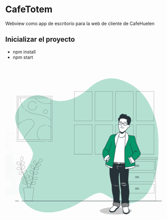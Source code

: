 # CafeTotem
Webview como app de escritorio para la web de cliente de CafeHuelen

## Inicializar el proyecto
- npm install
- npm start

<style>svg#freepik_stories-home-screen:not(.animated) .animable {opacity: 0;}svg#freepik_stories-home-screen.animated #freepik--Device--inject-2 {animation: 1s 1 forwards cubic-bezier(.36,-0.01,.5,1.38) lightSpeedLeft;animation-delay: 0s;}            @keyframes lightSpeedLeft {              from {                transform: translate3d(-50%, 0, 0) skewX(20deg);                opacity: 0;              }              60% {                transform: skewX(-10deg);                opacity: 1;              }              80% {                transform: skewX(2deg);              }              to {                opacity: 1;                transform: translate3d(0, 0, 0);              }            }        </style>
<svg class="animated" id="freepik_stories-home-screen" xmlns="http://www.w3.org/2000/svg" viewBox="0 0 500 500" version="1.1" xmlns:xlink="http://www.w3.org/1999/xlink" xmlns:svgjs="http://svgjs.com/svgjs"><g id="freepik--background-simple--inject-2" style="transform-origin: 254.112px 252.608px 0px;" class="animable"><path d="M473.22,196.68s-11.87-89-75.16-129.55S292.3,46.13,259.61,76,176.54,128.45,134,105.7s-81.1,0-99.88,44.5S86.55,252.06,86.55,278.76,43,351.94,43,387.54s38.56,82.08,110.76,72.2,117.68-65.27,144.38-59.34,61.31,51.42,117.68,24.72S485.09,280.74,473.22,196.68Z" style="fill: rgb(5, 150, 105); transform-origin: 254.112px 252.608px 0px;" id="elrn1jvcjeew9" class="animable"></path><g id="elvia1siiflt"><path d="M473.22,196.68s-11.87-89-75.16-129.55S292.3,46.13,259.61,76,176.54,128.45,134,105.7s-81.1,0-99.88,44.5S86.55,252.06,86.55,278.76,43,351.94,43,387.54s38.56,82.08,110.76,72.2,117.68-65.27,144.38-59.34,61.31,51.42,117.68,24.72S485.09,280.74,473.22,196.68Z" style="fill: rgb(255, 255, 255); opacity: 0.7; transform-origin: 254.112px 252.608px 0px;" class="animable"></path></g></g><g id="freepik--Furniture--inject-2" style="transform-origin: 410.6px 358.365px 0px;" class="animable"><g id="el5two24yrl3u"><g style="opacity: 0.3; transform-origin: 410.6px 358.365px 0px;" class="animable"><g id="el9ys3f9axy6d"><rect x="346.85" y="290.98" width="127.5" height="4.81" style="fill: none; stroke: rgb(0, 0, 0); stroke-linecap: round; stroke-linejoin: round; transform-origin: 410.6px 293.385px 0px; transform: rotate(180deg);" class="animable"></rect></g><g id="eld7fp4pcbw9p"><rect x="352.77" y="295.93" width="115.67" height="129.82" style="fill: none; stroke: rgb(0, 0, 0); stroke-linecap: round; stroke-linejoin: round; transform-origin: 410.605px 360.84px 0px; transform: rotate(180deg);" class="animable"></rect></g><g id="el5usvm5qgvo"><rect x="356.93" y="301.97" width="107.48" height="28.17" style="fill: none; stroke: rgb(0, 0, 0); stroke-linecap: round; stroke-linejoin: round; transform-origin: 410.67px 316.055px 0px; transform: rotate(180deg);" class="animable"></rect></g><g id="elq1i0svwvmx"><rect x="405.48" y="313.45" width="10.75" height="5.19" style="fill: rgb(38, 50, 56); stroke: rgb(0, 0, 0); stroke-linecap: round; stroke-linejoin: round; transform-origin: 410.855px 316.045px 0px; transform: rotate(180deg);" class="animable"></rect></g><g id="elyfwpco9r8wd"><rect x="356.93" y="337.55" width="107.48" height="28.17" style="fill: none; stroke: rgb(0, 0, 0); stroke-linecap: round; stroke-linejoin: round; transform-origin: 410.67px 351.635px 0px; transform: rotate(180deg);" class="animable"></rect></g><g id="elyahglye6ra"><rect x="405.48" y="349.03" width="10.75" height="5.19" style="fill: rgb(38, 50, 56); stroke: rgb(0, 0, 0); stroke-linecap: round; stroke-linejoin: round; transform-origin: 410.855px 351.625px 0px; transform: rotate(180deg);" class="animable"></rect></g><g id="ela4ywdpocim9"><rect x="356.93" y="373.29" width="107.48" height="28.17" style="fill: none; stroke: rgb(0, 0, 0); stroke-linecap: round; stroke-linejoin: round; transform-origin: 410.67px 387.375px 0px; transform: rotate(180deg);" class="animable"></rect></g><g id="el4cjmpuwirlc"><rect x="405.48" y="384.78" width="10.75" height="5.19" style="fill: rgb(38, 50, 56); stroke: rgb(0, 0, 0); stroke-linecap: round; stroke-linejoin: round; transform-origin: 410.855px 387.375px 0px; transform: rotate(180deg);" class="animable"></rect></g></g></g></g><g id="freepik--Picture--inject-2" style="transform-origin: 91.135px 169.635px 0px;" class="animable"><g id="eldpu509ptksa"><path d="M124.82,240H36.39V99.27H145.88V240H130.57m11.34-135.67H40.36V234.94H141.91ZM141.52,175c-13.13-22.14-52.09-14.76-75.06-30.35a48.85,48.85,0,0,1-5.75-4.55M47.18,104.91a42.43,42.43,0,0,0,10.66,32.32m0,97.7c0-17.64,39.78-42.25,31.17-56.19-7.42-12-21.93-7.82-33.14-1.91m-3.09,1.73a97.66,97.66,0,0,0-12.17,8.38m52.91-82s14.77,23,48.4,16.81m-45.45,1.06A13.55,13.55,0,1,0,98,129.11a12.56,12.56,0,0,0-.1-1.64M125.32,141a6.36,6.36,0,1,0,6.35,6.36A6.36,6.36,0,0,0,125.32,141Zm16.24,54.19a26.16,26.16,0,0,0-9.8-4.94m-5.13-.81c-.5,0-1,0-1.52,0A26.25,26.25,0,0,0,107.39,235" style="fill: none; stroke: rgb(0, 0, 0); stroke-miterlimit: 10; opacity: 0.3; transform-origin: 91.135px 169.635px 0px;" class="animable"></path></g></g><g id="freepik--Window--inject-2" style="transform-origin: 339.215px 182.2px 0px;" class="animable"><g id="eljsc699ciezc"><path d="M270.61,176.27H215.23v-92h55.38Zm64.28-92H279.51v92h55.38ZM270.61,188.13H215.23v92h55.38Zm64.28,0H279.51v92h55.38Zm64-103.83H343.54v92h55.38Zm64.28,0H407.82v92H463.2ZM398.92,188.13H343.54v92h55.38Zm64.28,0H407.82v92H463.2Z" style="fill: none; stroke: rgb(0, 0, 0); stroke-miterlimit: 10; opacity: 0.3; transform-origin: 339.215px 182.2px 0px;" class="animable"></path></g></g><g id="freepik--Plants--inject-2" style="transform-origin: 75.1805px 356.77px 0px;" class="animable"><g id="eletdkjbuvsfa"><g style="opacity: 0.3; transform-origin: 75.1805px 356.77px 0px;" class="animable"><path d="M39.87,313.08c2.25,1,7.75.86,7.76.86s-1.19-3.6-1.29-3.82c-1.21-2.53-5-6.7-8.14-6.28a3.71,3.71,0,0,0-3,4.65C35.74,310.65,38,312.25,39.87,313.08Z" style="fill: none; stroke: rgb(0, 0, 0); stroke-linecap: round; stroke-linejoin: round; transform-origin: 41.3484px 308.879px 0px;" id="elogduv7wvf2d" class="animable"></path><path d="M95.54,314.29s1-3.65,1-3.89c.38-2.78-.5-8.36-3.32-9.73a3.71,3.71,0,0,0-5.05,2.24c-.76,2.08.2,4.63,1.34,6.39C90.88,311.36,95.54,314.29,95.54,314.29Z" style="fill: none; stroke: rgb(0, 0, 0); stroke-linecap: round; stroke-linejoin: round; transform-origin: 92.2611px 307.317px 0px;" id="elu24ne19cp3f" class="animable"></path><path d="M112,294.35c-3.11-.34-6.82,3.93-8,6.49-.1.22-1.24,3.86-1.18,3.86h.06c-.59.67-1.21,1.39-1.88,2.2-1.22,1.5-2.58,3.2-3.94,5.16A64.8,64.8,0,0,0,93,318.57a48.16,48.16,0,0,0-3.49,7.86l0,.1c0-.92,0-3.49,0-3.68-.36-2.78-2.69-7.93-5.77-8.5a3.7,3.7,0,0,0-4.28,3.49c-.18,2.2,1.41,4.41,3,5.8,1.76,1.58,6.65,3.1,7,3.22a65.43,65.43,0,0,0-2.07,8.52c-.3,1.67-.55,3.37-.77,5.08,0-.79,0-1.5,0-1.6-.36-2.78-2.68-7.94-5.77-8.51a3.71,3.71,0,0,0-4.28,3.49c-.18,2.21,1.42,4.42,3,5.81s5.72,2.8,6.82,3.15c-.08.65-.17,1.31-.25,2-.37,3.15-.73,6.29-1.18,9.36-.16,1.09-.36,2.15-.55,3.21,0-.71,0-1.3,0-1.39-.36-2.78-2.69-7.93-5.78-8.5a3.71,3.71,0,0,0-4.28,3.49c-.18,2.2,1.42,4.41,3,5.81s5.32,2.65,6.63,3.08c-.23,1.08-.46,2.16-.73,3.2-.2.7-.35,1.39-.59,2.09l-.66,2.06c-.47,1.3-1,2.64-1.44,3.89-.34.87-.67,1.7-1,2.53.17-1.08.46-3.19.46-3.37a14.39,14.39,0,0,0-1.93-7,4.52,4.52,0,0,0-.05-.82,3.72,3.72,0,0,0-4.54-3.15c-3,.81-5,6.13-5.1,8.93,0,.16.1,2,.19,3.09-.15-.65-.29-1.3-.46-2-.32-1.34-.67-2.67-1-4.1l-.63-2.08c-.19-.69-.49-1.4-.73-2.12-.6-1.63-1.29-3.27-2-4.89,1.17-.28,5.32-1.34,7-2.62s3.42-3.36,3.4-5.57a3.71,3.71,0,0,0-4-3.8c-3.12.34-5.82,5.3-6.39,8.05,0,.17-.22,2.18-.3,3.29-.44-1-.88-1.95-1.37-2.92-1.39-2.81-2.89-5.61-4.37-8.41-.45-.85-.9-1.71-1.34-2.57.42-.09,5.38-1.25,7.24-2.68,1.66-1.27,3.42-3.35,3.41-5.57a3.71,3.71,0,0,0-4-3.8c-3.12.34-5.82,5.31-6.39,8.05,0,.21-.3,3.1-.33,3.84-1-1.89-2-3.78-2.82-5.68a67,67,0,0,1-3.06-7.91c.2,0,5.38-1.22,7.29-2.69,1.66-1.27,3.42-3.35,3.41-5.57a3.72,3.72,0,0,0-4-3.8c-3.12.34-5.83,5.31-6.39,8.05,0,.18-.24,2.39-.31,3.44l-.18,0a48.09,48.09,0,0,1-1.6-8.37c-.17-1.56-.25-3.06-.3-4.52,1-.12,5.5-.72,7.37-1.85s3.77-3,4-5.16a3.7,3.7,0,0,0-3.56-4.22c-3.14,0-6.37,4.63-7.24,7.3,0,.14-.36,1.67-.57,2.78,0-.66,0-1.34,0-2,0-2.37.15-4.54.3-6.46.09-1.1.2-2.08.31-3,.91-.63,4.53-3.19,5.65-5s2-4.36,1.16-6.42a3.7,3.7,0,0,0-5.1-2.1c-2.79,1.44-3.52,7.05-3.06,9.81,0,.24,1.09,3.9,1.14,3.87l.05,0c-.12.89-.24,1.84-.35,2.88-.19,1.92-.39,4.09-.45,6.47a65.4,65.4,0,0,0,.19,7.69,48.09,48.09,0,0,0,1.42,8.49l0,.1c-.49-.78-1.94-2.9-2.07-3.05-1.84-2.12-6.62-5.13-9.51-3.91a3.71,3.71,0,0,0-1.64,5.28c1.06,1.94,3.62,2.9,5.69,3.2,2.33.34,7.24-1.09,7.63-1.2a66.89,66.89,0,0,0,3,8.24c.68,1.57,1.41,3.12,2.16,4.67-.45-.65-.85-1.24-.92-1.31-1.83-2.12-6.62-5.14-9.5-3.91a3.71,3.71,0,0,0-1.65,5.27c1.07,1.94,3.62,2.9,5.69,3.2s6.31-.82,7.42-1.14l.88,1.78c1.43,2.83,2.86,5.65,4.18,8.46.46,1,.88,2,1.31,3-.4-.58-.74-1.07-.8-1.13-1.83-2.12-6.62-5.14-9.5-3.91A3.71,3.71,0,0,0,50,356.29c1.07,1.94,3.62,2.9,5.69,3.2s5.9-.71,7.23-1.08c.4,1,.81,2.06,1.16,3.07.22.7.48,1.35.66,2.07s.39,1.4.58,2.08c.32,1.34.66,2.72,1,4,.2.91.37,1.79.55,2.67-.45-1-1.37-2.91-1.47-3.07-1.49-2.37-5.76-6.07-8.8-5.3a3.72,3.72,0,0,0-2.43,5c.76,2.08,3.14,3.42,5.14,4,2.2.67,7.08.06,7.69,0,.29,1.45.56,2.87.79,4.22.52,2.94.92,5.59,1.22,7.82H56.6l4.87,40.71H84.21L89.08,385H76.52c.82-1.8,1.71-3.86,2.64-6.14.58-1.39,1.16-2.9,1.75-4.44.59.12,5.42,1.1,7.66.59,2.05-.46,4.52-1.61,5.43-3.63a3.72,3.72,0,0,0-2-5.13c-3-1-7.51,2.38-9.17,4.63-.1.13-1,1.69-1.56,2.69.24-.63.48-1.25.71-1.9.48-1.3.91-2.6,1.39-4,.2-.69.41-1.38.62-2.08s.37-1.44.56-2.17c.4-1.7.73-3.44,1-5.2,1.13.42,5.18,1.82,7.27,1.68s4.71-.92,5.91-2.77a3.71,3.71,0,0,0-1.24-5.38c-2.79-1.44-7.79,1.21-9.77,3.18-.13.13-1.39,1.71-2.07,2.59.17-1.06.34-2.12.47-3.2.39-3.11.68-6.27,1-9.42.09-1,.2-1.92.3-2.88.4.15,5.17,1.92,7.52,1.76,2.09-.15,4.7-.91,5.91-2.77a3.71,3.71,0,0,0-1.24-5.38c-2.79-1.44-7.79,1.21-9.77,3.19-.15.15-2,2.42-2.4,3,.22-2.12.46-4.23.79-6.3a65.64,65.64,0,0,1,1.8-8.28c.19.07,5.17,1.95,7.57,1.78,2.09-.15,4.7-.91,5.91-2.77a3.71,3.71,0,0,0-1.25-5.38c-2.78-1.44-7.78,1.21-9.76,3.19-.13.13-1.52,1.86-2.16,2.7l-.16-.09a47.64,47.64,0,0,1,3.29-7.86c.71-1.39,1.47-2.69,2.24-3.93.89.44,5,2.43,7.16,2.52s4.78-.39,6.18-2.1a3.71,3.71,0,0,0-.65-5.49c-2.61-1.73-7.87.35-10,2.1-.12.09-1.23,1.19-2,2,.35-.55.71-1.13,1.06-1.66,1.31-2,2.64-3.7,3.82-5.22.68-.86,1.31-1.63,1.91-2.34,1.1,0,5.54-.15,7.48-1.06s4.06-2.55,4.52-4.71A3.72,3.72,0,0,0,112,294.35ZM77.45,378.12c-1.13,2.6-2.2,4.9-3.15,6.86H71c-.36-2.31-.82-5.07-1.44-8.16-.29-1.48-.63-3.06-1-4.68a39.14,39.14,0,0,0,4.28-2c1.61,1.74,5.72,3.77,6.25,4C78.55,375.54,78,376.87,77.45,378.12Z" style="fill: none; stroke: rgb(0, 0, 0); stroke-linecap: round; stroke-linejoin: round; transform-origin: 75.5886px 356.77px 0px;" id="el1sr7px8lff7" class="animable"></path></g></g></g><g id="freepik--Floor--inject-2" style="transform-origin: 259.055px 425.74px 0px;" class="animable"><line x1="41.79" y1="425.74" x2="31.11" y2="425.74" style="fill: none; stroke: rgb(38, 50, 56); stroke-linecap: round; stroke-linejoin: round; transform-origin: 36.45px 425.74px 0px;" id="el186nusmtxag" class="animable"></line><line x1="487" y1="425.74" x2="51.1" y2="425.74" style="fill: none; stroke: rgb(38, 50, 56); stroke-linecap: round; stroke-linejoin: round; transform-origin: 269.05px 425.74px 0px;" id="elk4tdyol5cuo" class="animable"></line></g><g id="freepik--Device--inject-2" style="transform-origin: 146.503px 257.565px 0px;" class="animable animator-active"><g id="elxiimwfd7w38"><polygon points="82.11 465.53 8 460.35 152.44 433.99 254.41 433.99 82.11 465.53" style="opacity: 0.2; transform-origin: 131.205px 449.76px 0px;" class="animable"></polygon></g><path d="M248.91,79.6l-148.26-29V49.41H92.81a8.2,8.2,0,0,0-9.41,8.11V455.64c0,5,4.61,9.37,9.69,9.63l4.92.54,2.64-.15,148.26-30.19a8.2,8.2,0,0,0,7-8.11V87.71A8.2,8.2,0,0,0,248.91,79.6Z" style="fill: rgb(38, 50, 56); stroke: rgb(38, 50, 56); stroke-miterlimit: 10; transform-origin: 169.655px 257.565px 0px;" id="el0bah73jzjnwa" class="animable"></path><path d="M256.75,435.47l-156.1,30.19a8.21,8.21,0,0,1-9.42-8.11v-400a8.21,8.21,0,0,1,9.42-8.11L256.75,79.6a8.2,8.2,0,0,1,7,8.11V427.36A8.2,8.2,0,0,1,256.75,435.47Z" style="fill: rgb(255, 255, 255); stroke: rgb(38, 50, 56); stroke-miterlimit: 10; transform-origin: 177.49px 257.55px 0px;" id="ell4k2l4aahps" class="animable"></path><polygon points="255.99 400.13 102.49 423.51 102.49 74.56 255.99 97.93 255.99 400.13" style="fill: rgb(38, 50, 56); transform-origin: 179.24px 249.035px 0px;" id="el44yb9lz448c" class="animable"></polygon><path d="M256,400.14,102.49,423.51v-86c21.55-2.06,52.61-12.59,82.43-50.18C229.28,231.41,206.81,143.12,256,135ZM131.77,134.76c-11.5-1.17-21,8.17-21,20.89s9.5,23.62,21,24.33C143,180.67,152,171.29,152,159S143,135.92,131.77,134.76ZM104.66,74.89c4.45,13.93,15.43,35.31,41.52,44.61C180.13,131.61,196,103,219.69,92.41Z" style="fill: rgb(5, 150, 105); stroke: rgb(38, 50, 56); stroke-miterlimit: 10; transform-origin: 179.245px 249.2px 0px;" id="elbop5rg5jmr7" class="animable"></path><g id="elnmkhmgjm1zo"><path d="M256,400.14,102.49,423.51v-86c21.55-2.06,52.61-12.59,82.43-50.18C229.28,231.41,206.81,143.12,256,135ZM131.77,134.76c-11.5-1.17-21,8.17-21,20.89s9.5,23.62,21,24.33C143,180.67,152,171.29,152,159S143,135.92,131.77,134.76ZM104.66,74.89c4.45,13.93,15.43,35.31,41.52,44.61C180.13,131.61,196,103,219.69,92.41Z" style="opacity: 0.3; transform-origin: 179.245px 249.2px 0px;" class="animable"></path></g><path d="M247.93,318c0,11.19-7.46,20.92-16.82,21.75-9.53.85-17.39-7.82-17.39-19.39s7.86-21.33,17.39-21.8C240.47,298.08,247.93,306.78,247.93,318Z" style="fill: rgb(38, 50, 56); stroke: rgb(38, 50, 56); stroke-miterlimit: 10; transform-origin: 230.825px 319.174px 0px;" id="elfpdylnf8dpc" class="animable"></path><polygon points="255.99 400.13 102.49 423.51 102.49 74.56 255.99 97.93 255.99 400.13" style="fill: none; stroke: rgb(38, 50, 56); stroke-miterlimit: 10; transform-origin: 179.24px 249.035px 0px;" id="elwqjs10fpwne" class="animable"></polygon><path d="M182.25,240.79l-19.92-.15a4.62,4.62,0,0,1-4.63-4.55V212.92a4.39,4.39,0,0,1,4.63-4.35l19.92.71a4.61,4.61,0,0,1,4.43,4.57v22.57A4.37,4.37,0,0,1,182.25,240.79Z" style="fill: rgb(153, 153, 153); stroke: rgb(38, 50, 56); stroke-miterlimit: 10; fill-rule: evenodd; transform-origin: 172.19px 224.677px 0px;" id="eldgefhh0ru89" class="animable"></path><polygon points="181.52 224.56 165.33 213.86 165.33 234.54 181.52 224.56" style="fill: rgb(255, 255, 255); fill-rule: evenodd; transform-origin: 173.425px 224.2px 0px;" id="elp5xqjd25k4" class="animable"></polygon><line x1="161.25" y1="251.27" x2="181.88" y2="251.23" style="fill: none; stroke: rgb(212, 212, 212); stroke-miterlimit: 10; transform-origin: 171.565px 251.25px 0px;" id="elha379pu7wrq" class="animable"></line><path d="M217.39,241.05l-18.67-.14a4.39,4.39,0,0,1-4.33-4.4V214.09a4.18,4.18,0,0,1,4.33-4.22l18.67.68a4.39,4.39,0,0,1,4.15,4.41v21.86A4.16,4.16,0,0,1,217.39,241.05Z" style="fill: rgb(153, 153, 153); stroke: rgb(38, 50, 56); stroke-miterlimit: 10; fill-rule: evenodd; transform-origin: 207.965px 225.459px 0px;" id="el9ou8c9te0w" class="animable"></path><path d="M219.78,217.56a4.32,4.32,0,0,0-3.85-4.52,3.67,3.67,0,0,0-3.34,2.07,4,4,0,0,0-3.36-2.3,4.06,4.06,0,0,0-3.92,4.33,5,5,0,0,0,.51,2.2c.19.53,1.21,2.54,6.61,7,0,0,.06.11.09.08s.1-.07.1-.07a45,45,0,0,0,4.38-3.8C218.28,221.27,219.78,219.69,219.78,217.56Z" style="fill: rgb(255, 255, 255); fill-rule: evenodd; transform-origin: 212.543px 219.618px 0px;" id="elmyt27envoh" class="animable"></path><path d="M196.25,232a6,6,0,0,0,4.3-.85c1.83-1.34.81-4.8,3.25-4.52,3,.34,1.51,6.89,2.95,9a1.61,1.61,0,0,0,1.93.75c.77-.39,1-1.63,1.08-2.47a23.22,23.22,0,0,1,.37-2.78c.5-2,2-.8,2.91.24a2.93,2.93,0,0,0,2.17,1l5.16.08" style="fill: none; stroke: rgb(255, 255, 255); stroke-miterlimit: 10; fill-rule: evenodd; transform-origin: 208.31px 231.54px 0px;" id="el11tpbq7bo3qr" class="animable"></path><line x1="197.65" y1="251.2" x2="216.98" y2="251.16" style="fill: none; stroke: rgb(212, 212, 212); stroke-miterlimit: 10; transform-origin: 207.315px 251.18px 0px;" id="el7dqlgfkdol6" class="animable"></line><path d="M250.74,241.3l-17.51-.13a4.18,4.18,0,0,1-4.06-4.26v-21.7a4,4,0,0,1,4.06-4.1l17.51.63a4.21,4.21,0,0,1,3.9,4.28V237.2A4,4,0,0,1,250.74,241.3Z" style="fill: rgb(153, 153, 153); stroke: rgb(38, 50, 56); stroke-miterlimit: 10; fill-rule: evenodd; transform-origin: 241.905px 226.205px 0px;" id="ellmv5wrnuoua" class="animable"></path><path d="M242.44,220.63v-2.11a1.59,1.59,0,0,0-1.39-1.68l-8.41-.26v18.66l19.18.25V220.88Z" style="fill: none; stroke: rgb(255, 255, 255); stroke-miterlimit: 10; fill-rule: evenodd; transform-origin: 242.23px 226.035px 0px;" id="elczqmpvfcg4" class="animable"></path><line x1="234.16" y1="222.35" x2="251.25" y2="222.78" style="fill: none; stroke: rgb(255, 255, 255); stroke-miterlimit: 10; transform-origin: 242.705px 222.565px 0px;" id="elonkb7x9pdec" class="animable"></line><line x1="232.92" y1="251.13" x2="251.04" y2="251.09" style="fill: none; stroke: rgb(212, 212, 212); stroke-miterlimit: 10; transform-origin: 241.98px 251.11px 0px;" id="ele7tf1m9yjvt" class="animable"></line><path d="M281.37,241.53l-16.49-.12a4,4,0,0,1-3.82-4.14V216.22a3.81,3.81,0,0,1,3.82-4l16.49.59A4,4,0,0,1,285,217v20.56A3.81,3.81,0,0,1,281.37,241.53Z" style="fill: rgb(153, 153, 153); stroke: rgb(38, 50, 56); stroke-miterlimit: 10; fill-rule: evenodd; transform-origin: 273.03px 226.875px 0px;" id="elhk4lcgbt7ba" class="animable"></path><path d="M281.39,220.83l-16.29-.46a.73.73,0,0,0-.68.8v11.41a.76.76,0,0,0,.68.82l16.29.25a.72.72,0,0,0,.66-.79V221.65A.76.76,0,0,0,281.39,220.83Zm.22,2.43L276.47,227l4.58,4.2a.84.84,0,0,1,.13,1,.56.56,0,0,1-.48.28.53.53,0,0,1-.36-.15l-5-4.55-1.86,1.35-2.19-1.51-5.15,4.48a.59.59,0,0,1-.37.14.62.62,0,0,1-.49-.31.83.83,0,0,1,.13-1l4.72-4.09-5.36-3.7a.82.82,0,0,1-.24-1,.57.57,0,0,1,.84-.27l8.08,5.59L281,222a.55.55,0,0,1,.82.26A.8.8,0,0,1,281.61,223.26Z" style="fill: rgb(255, 255, 255); fill-rule: evenodd; transform-origin: 273.235px 227.01px 0px;" id="el56a5tk1oavo" class="animable"></path><line x1="264.6" y1="251.07" x2="281.65" y2="251.03" style="fill: none; stroke: rgb(212, 212, 212); stroke-miterlimit: 10; transform-origin: 273.125px 251.05px 0px;" id="elf09jm8v1a65" class="animable"></line><path d="M180.38,335.73a1.44,1.44,0,0,0-1.47-1.55,1.74,1.74,0,0,0-1.46,1.79,1.43,1.43,0,0,0,1.46,1.55A1.75,1.75,0,0,0,180.38,335.73Z" style="fill: rgb(212, 212, 212); fill-rule: evenodd; transform-origin: 178.915px 335.85px 0px;" id="elor6lkcbq4qq" class="animable"></path><path d="M189.27,335a2.33,2.33,0,0,0-2.37-2.53,2.83,2.83,0,0,0-2.38,2.92,2.33,2.33,0,0,0,2.38,2.53A2.83,2.83,0,0,0,189.27,335Z" style="fill: rgb(255, 255, 255); fill-rule: evenodd; transform-origin: 186.895px 335.195px 0px;" id="elsa4io39twd" class="animable"></path><path d="M196.19,334.46a1.4,1.4,0,0,0-1.42-1.53,1.7,1.7,0,0,0-1.42,1.76,1.41,1.41,0,0,0,1.42,1.53A1.71,1.71,0,0,0,196.19,334.46Z" style="fill: rgb(212, 212, 212); fill-rule: evenodd; transform-origin: 194.77px 334.575px 0px;" id="ellc4pwi7b5r8" class="animable"></path><path d="M203.93,333.83a1.39,1.39,0,0,0-1.4-1.52,1.69,1.69,0,0,0-1.41,1.75,1.4,1.4,0,0,0,1.41,1.52A1.7,1.7,0,0,0,203.93,333.83Z" style="fill: rgb(212, 212, 212); fill-rule: evenodd; transform-origin: 202.525px 333.945px 0px;" id="elkglgmocsmy" class="animable"></path><g id="elkiz6x5b380l"><path d="M182.61,356.26a4.26,4.26,0,0,1,1.38,3.22V381a5.27,5.27,0,0,1-4.41,5.15L161.5,388.5c-.2,0-.4,0-.59,0a4.08,4.08,0,0,1-2.7-1,4.26,4.26,0,0,1-1.4-3.24V362.25a5.26,5.26,0,0,1,4.59-5.16l18.08-1.83A4,4,0,0,1,182.61,356.26Zm-41.39,2.87-19.43,2a5.54,5.54,0,0,0-4.9,5.36v22.87a4.27,4.27,0,0,0,4.34,4.36,4.89,4.89,0,0,0,.66-.05l19.43-2.52a5.54,5.54,0,0,0,4.7-5.34V363.48a4.35,4.35,0,0,0-1.41-3.28A4.29,4.29,0,0,0,141.22,359.13Zm73.71-3.95a10.47,10.47,0,0,0-8.17-2.71c-7.07.71-12.83,8.13-12.83,16.52a14.58,14.58,0,0,0,4.57,11.08,10.5,10.5,0,0,0,7,2.67,10.81,10.81,0,0,0,1.39-.09c6.91-.9,12.53-8.3,12.53-16.49A14.67,14.67,0,0,0,214.93,355.18Z" style="fill: rgb(255, 255, 255); fill-rule: evenodd; opacity: 0.1; transform-origin: 168.157px 373.067px 0px;" class="animable"></path></g><g id="elcxtt99uxrxh"><path d="M240.41,263.68a7.7,7.7,0,0,0-5.45-2.23l-109.64,1.39a10,10,0,0,0-9.92,9.88,9.35,9.35,0,0,0,2.85,6.76A9.64,9.64,0,0,0,125,282.2h.31L235,279c4.43-.13,8-4.14,8-8.94A9,9,0,0,0,240.41,263.68Z" style="fill: rgb(255, 255, 255); opacity: 0.1; transform-origin: 179.2px 271.825px 0px;" class="animable"></path></g><g id="el3mt6pf085vm"><path d="M147.17,213.85v22.57a4.8,4.8,0,0,1-4.83,4.81h0l-19.93-.15a5.06,5.06,0,0,1-5.06-5V212.92a4.73,4.73,0,0,1,1.45-3.42,4.89,4.89,0,0,1,3.63-1.37l19.93.72A5.05,5.05,0,0,1,147.17,213.85Zm-25.86,37v.87l20.63,0v-.87Zm56.15-40.73-18.67-.67a4.55,4.55,0,0,0-3.36,1.28,4.62,4.62,0,0,0-1.42,3.37v22.42a4.83,4.83,0,0,0,4.76,4.84l18.68.14h0a4.5,4.5,0,0,0,3.17-1.31,4.72,4.72,0,0,0,1.39-3.36V215A4.84,4.84,0,0,0,177.46,210.11Zm-19.75,40.65v.88l19.33,0v-.87Zm53.11-39.45-17.52-.63a4.21,4.21,0,0,0-3.13,1.2,4.57,4.57,0,0,0-1.38,3.33v21.7a4.63,4.63,0,0,0,4.49,4.7l17.52.13h0a4.19,4.19,0,0,0,2.95-1.23,4.63,4.63,0,0,0,1.35-3.31V216A4.64,4.64,0,0,0,210.82,211.31ZM193,250.69v.88l18.11,0v-.87Zm48.47-38.28L225,211.82A4,4,0,0,0,222,213a4.55,4.55,0,0,0-1.36,3.27v21.05a4.45,4.45,0,0,0,4.26,4.57l16.49.13h0a3.88,3.88,0,0,0,2.75-1.16,4.64,4.64,0,0,0,1.33-3.26V217A4.47,4.47,0,0,0,241.45,212.41Zm-16.79,38.22v.87l17.05,0v-.87Z" style="fill: rgb(255, 255, 255); opacity: 0.1; transform-origin: 181.411px 229.922px 0px;" class="animable"></path></g><g id="elit758q50j58"><path d="M180.86,120.79v1c0,4-1.67,7-4.74,7.91,3.22,1.46,4.74,4.77,4.74,8.79v3.14c0,5.93-2.23,10.09-7.71,9.59s-7.83-5.14-7.83-11.16v-2.36l2.29.24v2.47c0,4.48,1.51,8,5.48,8.35s5.43-2.76,5.43-7.43v-3.14c0-4.26-1.83-6.91-5.32-7.47l-2.43-.26V128l2.53.28c3.23.13,5.22-2.32,5.22-6.23v-1.46c0-4.66-1.48-8.11-5.43-8.62s-5.48,2.6-5.48,7.08v1.65l-2.29-.28v-1.47c0-6,2.29-10.15,7.83-9.43S180.86,114.86,180.86,120.79Zm6.56,7.79c1.2-2.06,3.05-2.77,5.63-2.47,4.79.56,6.7,5,6.7,10.55v6.86c0,5.77-2.21,9.91-7.49,9.43s-7.56-5.09-7.56-10.95v-2.2l2.22.23v2.31c0,4.34,1.5,7.78,5.29,8.13s5.28-2.77,5.28-7.07v-6.75c0-4.3-1.47-7.73-5.28-8.16-2.54-.29-4.29,1.13-5,4v.7l-2.16-.24.9-21.55L199,113.14v2.46l-11-1.39Zm17.31-9.24-.32,0a3.65,3.65,0,0,1-2.89-3.69,3.25,3.25,0,0,1,1-2.45,2.46,2.46,0,0,1,2-.6,3.66,3.66,0,0,1,2.88,3.69,3.24,3.24,0,0,1-1,2.44A2.51,2.51,0,0,1,204.73,119.34Zm-.54-5.91a1.57,1.57,0,0,0-1.07.41,2.36,2.36,0,0,0-.73,1.79,2.78,2.78,0,0,0,2.13,2.83,1.6,1.6,0,0,0,1.29-.4,2.37,2.37,0,0,0,.72-1.79,2.78,2.78,0,0,0-2.12-2.83Zm-35.93,67.7a.44.44,0,0,0,.21-.58,10.47,10.47,0,0,1-1-4.48,9,9,0,0,1,2.72-6.66,6.82,6.82,0,0,1,5.21-1.85,6.4,6.4,0,0,1,1,.16.5.5,0,0,0,.34-.06.47.47,0,0,0,.19-.29,9.09,9.09,0,0,1,1-2.84.43.43,0,0,0-.17-.59.44.44,0,0,0-.59.18,9.63,9.63,0,0,0-1,2.66l-.73-.09a7.66,7.66,0,0,0-5.87,2.08,9.91,9.91,0,0,0-3,7.3,11.49,11.49,0,0,0,1.08,4.86.44.44,0,0,0,.39.25A.41.41,0,0,0,168.26,181.13Zm28.23-6.71a.45.45,0,0,0,0-.62,6.76,6.76,0,0,0-3.4-1.73,10.16,10.16,0,0,0,.14-1.75c0-5.38-3.82-10.08-8.53-10.47a7.58,7.58,0,0,0-6.8,3.18.42.42,0,0,0,.08.6.43.43,0,0,0,.61-.08,6.73,6.73,0,0,1,6-2.83c4.26.35,7.73,4.66,7.73,9.6a10.69,10.69,0,0,1-.2,2,.41.41,0,0,0,.07.34.46.46,0,0,0,.31.18,5.63,5.63,0,0,1,3.35,1.56.44.44,0,0,0,.3.12A.45.45,0,0,0,196.49,174.42Zm-2.21,13c2.88-.78,4.9-3.73,4.9-7.18a9,9,0,0,0-1.31-4.68.44.44,0,1,0-.74.46,8,8,0,0,1,1.17,4.22c0,3-1.71,5.61-4.18,6.32l-20.63-1.21a8.81,8.81,0,0,1-4.28-3.43.42.42,0,0,0-.6-.12.43.43,0,0,0-.12.6,9.58,9.58,0,0,0,4.77,3.79l.11,0,20.77,1.22h.14Z" style="fill: rgb(255, 255, 255); opacity: 0.1; transform-origin: 186.361px 148.429px 0px;" class="animable"></path></g><path d="M277.14,278.56,167.5,281.77a9.1,9.1,0,0,1-9.49-9h0a9.57,9.57,0,0,1,9.49-9.45l109.64-1.39c4.21-.05,7.6,3.61,7.6,8.18h0C284.74,274.64,281.35,278.44,277.14,278.56Z" style="fill: rgb(212, 212, 212); stroke: rgb(38, 50, 56); stroke-miterlimit: 10; fill-rule: evenodd; transform-origin: 221.375px 271.854px 0px;" id="elv0jq61hfpj" class="animable"></path><path d="M276.5,271.69h0a1.16,1.16,0,0,1-1.06-1.26v-4.07a1.22,1.22,0,0,1,1.06-1.31h0a1.18,1.18,0,0,1,1.06,1.27v4.06A1.22,1.22,0,0,1,276.5,271.69Z" style="fill: rgb(38, 50, 56); transform-origin: 276.5px 268.37px 0px;" id="el9y51xfe5sv7" class="animable"></path><path d="M276.51,272.61a2,2,0,0,1-1.88-2.23v-1.91a.22.22,0,0,1,.19-.24.22.22,0,0,1,.2.23v1.91a1.62,1.62,0,0,0,1.49,1.77,1.72,1.72,0,0,0,1.48-1.83v-1.9a.22.22,0,0,1,.19-.24.22.22,0,0,1,.2.23v1.9A2.16,2.16,0,0,1,276.51,272.61Z" style="fill: rgb(38, 50, 56); transform-origin: 276.502px 270.39px 0px;" id="el30irkaukvy" class="animable"></path><path d="M276.51,275.05a.21.21,0,0,1-.2-.23v-2.44a.22.22,0,0,1,.2-.24.21.21,0,0,1,.19.23v2.44A.22.22,0,0,1,276.51,275.05Z" style="fill: rgb(38, 50, 56); transform-origin: 276.505px 273.595px 0px;" id="elo9k0us676y" class="animable"></path><path d="M277.8,275.14l-2.59.07A.21.21,0,0,1,275,275a.22.22,0,0,1,.19-.24l2.59-.06c.1,0,.19.1.19.23A.22.22,0,0,1,277.8,275.14Z" style="fill: rgb(38, 50, 56); transform-origin: 276.484px 274.955px 0px;" id="elvrhqy2fkfy" class="animable"></path><path d="M170.44,272a3,3,0,0,0-2.88-3.1,3.1,3.1,0,0,0-2.89,3.22,3,3,0,0,0,2.89,3.09A3.11,3.11,0,0,0,170.44,272Z" style="fill: rgb(255, 255, 255); transform-origin: 167.555px 272.055px 0px;" id="elz8zrt1wx4k8" class="animable"></path><path d="M193,401.15c0-2-1.37-3.35-3.07-3.11a4,4,0,0,0-3.1,4c0,2,1.39,3.36,3.1,3.11A4,4,0,0,0,193,401.15Z" style="fill: none; stroke: rgb(255, 255, 255); stroke-linecap: round; stroke-linejoin: round; transform-origin: 189.915px 401.596px 0px;" id="eltznclyduuqd" class="animable"></path><polygon points="156.59 405.58 163.47 409.03 163.47 400.16 156.59 405.58" style="fill: none; stroke: rgb(255, 255, 255); stroke-linecap: round; stroke-linejoin: round; transform-origin: 160.03px 404.595px 0px;" id="elpfgefv2j6v8" class="animable"></polygon><polygon points="220.96 400.59 215.43 401.4 215.43 394.85 220.96 394.07 220.96 400.59" style="fill: none; stroke: rgb(255, 255, 255); stroke-linecap: round; stroke-linejoin: round; transform-origin: 218.195px 397.735px 0px;" id="el34xdfnsr1cp" class="animable"></polygon><path d="M220.11,120.79v1c0,4-1.68,7-4.74,7.91,3.22,1.46,4.74,4.77,4.74,8.79v3.14c0,5.93-2.24,10.09-7.72,9.59s-7.83-5.14-7.83-11.16v-2.36l2.3.24v2.47c0,4.48,1.5,8,5.48,8.35s5.43-2.76,5.43-7.43v-3.14c0-4.26-1.84-6.91-5.32-7.47l-2.43-.26V128l2.53.28c3.23.13,5.22-2.32,5.22-6.23v-1.46c0-4.66-1.48-8.11-5.43-8.62s-5.48,2.6-5.48,7.08v1.65l-2.3-.28v-1.47c0-6,2.3-10.15,7.83-9.43S220.11,114.86,220.11,120.79Z" style="fill: rgb(255, 255, 255); transform-origin: 212.335px 130.35px 0px;" id="elpzj37q1xrli" class="animable"></path><path d="M226.66,128.58c1.21-2.06,3.05-2.77,5.64-2.47,4.79.56,6.7,5,6.7,10.55v6.86c0,5.77-2.21,9.91-7.5,9.43S224,147.86,224,142v-2.2l2.21.23v2.31c0,4.34,1.51,7.78,5.29,8.13s5.29-2.77,5.29-7.07v-6.75c0-4.3-1.47-7.73-5.29-8.16-2.53-.29-4.28,1.13-5,4v.7L224.3,133l.91-21.55,13.06,1.69v2.46l-11-1.39Z" style="fill: rgb(255, 255, 255); transform-origin: 231.5px 132.219px 0px;" id="elaknjn47jl2m" class="animable"></path><path d="M246.22,116.27a2.37,2.37,0,0,1-2.5,2.62,3.21,3.21,0,0,1-2.52-3.26,2.37,2.37,0,0,1,2.52-2.62A3.22,3.22,0,0,1,246.22,116.27Z" style="fill: none; stroke: rgb(255, 255, 255); stroke-miterlimit: 10; fill-rule: evenodd; transform-origin: 243.71px 115.949px 0px;" id="el6q4m16uch9i" class="animable"></path><path d="M216.81,164.33a9.18,9.18,0,0,0-1,3,8,8,0,0,0-1.11-.17c-4.62-.35-8.4,3.65-8.4,8.95a11,11,0,0,0,1,4.67" style="fill: none; stroke: rgb(255, 255, 255); stroke-linecap: round; stroke-linejoin: round; transform-origin: 211.555px 172.555px 0px;" id="el3j6s7h4a61" class="animable"></path><path d="M235.42,174.12a6.25,6.25,0,0,0-3.61-1.68,10.36,10.36,0,0,0,.22-2.12c0-5.17-3.63-9.66-8.14-10a7.2,7.2,0,0,0-6.42,3" style="fill: none; stroke: rgb(255, 255, 255); stroke-linecap: round; stroke-linejoin: round; transform-origin: 226.445px 167.209px 0px;" id="elye3c6al2p7j" class="animable"></path><path d="M208.1,182.12a9.17,9.17,0,0,0,4.55,3.62L233.41,187c2.65-.72,4.58-3.42,4.58-6.76a8.52,8.52,0,0,0-1.24-4.45" style="fill: none; stroke: rgb(255, 255, 255); stroke-linecap: round; stroke-linejoin: round; transform-origin: 223.045px 181.395px 0px;" id="elbi5wvb2s3ye" class="animable"></path><path d="M219.91,385.72l-18.09,2.35a3.66,3.66,0,0,1-4.19-3.77V362.25a4.81,4.81,0,0,1,4.19-4.73l18.09-1.83a3.64,3.64,0,0,1,4,3.79V381A4.83,4.83,0,0,1,219.91,385.72Z" style="fill: rgb(153, 153, 153); stroke: rgb(38, 50, 56); stroke-miterlimit: 10; fill-rule: evenodd; transform-origin: 210.77px 371.89px 0px;" id="elg2wpn59hsd" class="animable"></path><path d="M210.88,361.76a9.7,9.7,0,0,0-8.58,9.34,7.27,7.27,0,0,0,3.51,6.35l-.39,4,3.5-2.92a8,8,0,0,0,2,0,9.7,9.7,0,0,0,8.43-9.32A7.37,7.37,0,0,0,210.88,361.76Z" style="fill: rgb(255, 255, 255); fill-rule: evenodd; transform-origin: 210.825px 371.564px 0px;" id="elqd1qv4t3dn" class="animable"></path><path d="M181.65,390.68l-19.44,2.52a3.86,3.86,0,0,1-4.51-3.88V366.45a5.08,5.08,0,0,1,4.51-4.92l19.44-2a3.85,3.85,0,0,1,4.32,3.92v22.29A5.09,5.09,0,0,1,181.65,390.68Z" style="fill: rgb(153, 153, 153); stroke: rgb(38, 50, 56); stroke-miterlimit: 10; fill-rule: evenodd; transform-origin: 171.835px 376.378px 0px;" id="el32mnlxtl7qf" class="animable"></path><path d="M176.45,370.86c0,3.55-2,6.66-4.44,6.94s-4.47-2.37-4.47-5.95,2-6.68,4.47-6.94S176.45,367.32,176.45,370.86Z" style="fill: rgb(255, 255, 255); fill-rule: evenodd; transform-origin: 171.995px 371.356px 0px;" id="ela4jihk4phz" class="animable"></path><path d="M171.56,388.16a13.06,13.06,0,0,0,8.66-5.27,9,9,0,0,0-8.18-3.11,11.92,11.92,0,0,0-8.72,5.78A10.11,10.11,0,0,0,171.56,388.16Z" style="fill: rgb(255, 255, 255); fill-rule: evenodd; transform-origin: 171.77px 383.97px 0px;" id="elp3z7xghjewh" class="animable"></path><path d="M259.33,366.16c0-8-5.4-13.94-12.14-13.26s-12.45,7.9-12.45,16.09,5.61,14.11,12.45,13.22S259.33,374.15,259.33,366.16Z" style="fill: rgb(153, 153, 153); stroke: rgb(38, 50, 56); stroke-miterlimit: 10; fill-rule: evenodd; transform-origin: 247.035px 367.573px 0px;" id="el8xugn0l3k3i" class="animable"></path><path d="M251.56,367.05c0-2.88-1.95-5-4.37-4.73s-4.42,2.84-4.42,5.75,2,5,4.42,4.72S251.56,369.93,251.56,367.05Z" style="fill: rgb(255, 255, 255); fill-rule: evenodd; transform-origin: 247.165px 367.556px 0px;" id="el8y43fd1t1wd" class="animable"></path></g><g id="freepik--Character--inject-2" style="transform-origin: 357.665px 311.194px 0px;" class="animable"><g id="el23pwoh84ro8"><ellipse cx="344.1" cy="456.53" rx="49.94" ry="11.37" style="opacity: 0.2; transform-origin: 344.1px 456.53px 0px;" class="animable"></ellipse></g><path d="M338,438.5a26.79,26.79,0,0,1-7.19,8.4c-4.8,3.59-6,6.59-6,9.19s3,4.6,7,4.6,8.59-.8,11-3.6,2.59-4.2,5.79-7,5-1,5-6.59-14-5.39-14-5.39Z" style="fill: rgb(255, 255, 255); stroke: rgb(38, 50, 56); stroke-miterlimit: 10; transform-origin: 339.205px 449.4px 0px;" id="elmup4j76uyqe" class="animable"></path><path d="M343.05,452.34c-1.69,3.13-4.58,6.75-11.09,6-4-.44-6.07-2.24-7.09-3.56a8,8,0,0,0-.11,1.28c0,2.6,3,4.6,7,4.6s8.59-.8,11-3.6,2.59-4.2,5.79-7,5-1,5-6.59a1.1,1.1,0,0,0,0-.18,42.22,42.22,0,0,1-3.48,2.51C345.94,448.48,344.74,449.2,343.05,452.34Z" style="fill: rgb(38, 50, 56); stroke: rgb(38, 50, 56); stroke-miterlimit: 10; transform-origin: 339.157px 451.975px 0px;" id="elkyseqifjjzr" class="animable"></path><path d="M365.53,443.3l.11.75a86.71,86.71,0,0,1,1.09,9.84c0,3.2-1,8,4.19,11s10.19.8,12.59-.8,4.2-4.19,2.8-7.59-4.6-13.39-4.6-14.79S367.13,441.9,365.53,443.3Z" style="fill: rgb(255, 255, 255); stroke: rgb(38, 50, 56); stroke-miterlimit: 10; transform-origin: 376.166px 453.773px 0px;" id="elt12vagjpfnm" class="animable"></path><path d="M384.71,452.08q.06,1.11.06,2.19c0,4.58,1.69,7.23-5.31,8.68s-9.88-1-11.09-3.86a44.74,44.74,0,0,1-1.65-5.26s0,0,0,.06c0,3.2-1,8,4.19,11s10.19.8,12.59-.8,4.2-4.19,2.8-7.59C385.89,455.47,385.31,453.87,384.71,452.08Z" style="fill: rgb(38, 50, 56); stroke: rgb(38, 50, 56); stroke-miterlimit: 10; transform-origin: 376.717px 459.229px 0px;" id="elexv1uzeioja" class="animable"></path><path d="M326.69,304.29s-2.66,28.51-.53,43.43a272.39,272.39,0,0,0,5.6,28s.53,19.45,3.46,30.38,2.13,21.05,2.13,22.91.27,4.8.27,4.8,1.33-.54,6.39,0,12.52,5.59,12.52,5.59,1.6-7.46,1.07-10.12-2.13-5.07-2.13-8,1.06-21,.53-26.11-1.6-14.92-1.6-16.51-1.6-20.79-1.6-24,1.6-17,1.6-17h2.4s.27,19.71,1.33,27.17.8,16.52,1.6,19.18a68,68,0,0,1,1.33,9.33,115.88,115.88,0,0,0,.54,14.65c.8,7.2,1.33,16.52,1.6,17.32s-1.6,2.93-1.6,4.8,3.19,8,3.19,8,6.93-3.2,11.19-3.2a14.7,14.7,0,0,1,6.66,1.33,67.42,67.42,0,0,0,3.2-6.39c.8-2.13-2.13-7.73-2.13-7.73s2.4-19.71,2.4-24-1.33-10.65-1.33-16-1.6-12-1.87-14.39-.27-6.39-.27-7.19,1.34-21.85,1.87-29.31-.8-26.64-.8-26.64v-2.4L327,299Z" style="fill: rgb(38, 50, 56); stroke: rgb(38, 50, 56); stroke-miterlimit: 10; transform-origin: 355.722px 369.2px 0px;" id="el1ivzl39dvqw" class="animable"></path><path d="M378.41,371.46a9.72,9.72,0,0,0-2.64.75c-1.14.57-.57.57-3,.57H368.4a9.82,9.82,0,0,0-3.21.38,11.73,11.73,0,0,1-3.21.38s-1.32.37-1.32-1.33-1.33-.94,0-1.7,2.45-1.32,2.45-1.32a1.59,1.59,0,0,1,1.32-.56,19.73,19.73,0,0,0,2.27-.19l3.59-.76,2.45.95.95.94a2.73,2.73,0,0,0,1.13.19,11.77,11.77,0,0,1,2.65.75Z" style="fill: rgb(135, 135, 135); stroke: rgb(38, 50, 56); stroke-miterlimit: 10; transform-origin: 369.239px 370.627px 0px;" id="eldnvoo7e9eej" class="animable"></path><path d="M351.21,312.55l-.54,6.13s-3.19,2.66-2.39,4.26,4.52,4,4.52,4" style="fill: none; stroke: rgb(148, 148, 148); stroke-miterlimit: 10; transform-origin: 350.476px 319.745px 0px;" id="ell0wsn7c6iea" class="animable"></path><path d="M345.61,317.61s13.86,1.34,18.38,0" style="fill: none; stroke: rgb(148, 148, 148); stroke-miterlimit: 10; transform-origin: 354.8px 317.908px 0px;" id="elno7bnb6mhf" class="animable"></path><path d="M374.25,374.86H371.8c-.76,0-2.46.19-2.46.19H365l-1.7.19-1.13.75.38,1.51s1.32-.19,1.88-.19a10.53,10.53,0,0,1,1.89.38s-.38.76.57.95,4,1.32,4,1.32a9.73,9.73,0,0,0,2.45-.95s.19.76,1.32,0,.95-1.13,1.7-1.13.76-.57,1.32-.94,1.14.75,1-1.14-1-2.07-1-2.07Z" style="fill: rgb(135, 135, 135); stroke: rgb(38, 50, 56); stroke-miterlimit: 10; transform-origin: 370.436px 376.845px 0px;" id="elc0r1i3hz7w" class="animable"></path><path d="M345.17,374.67a1.74,1.74,0,0,0-1.13,0,38.12,38.12,0,0,1-5.1.57h-4.53s.94,1.7,1.7,1.7,4.34.18,5.47-.19a19.39,19.39,0,0,1,2.65-.76c.94-.19,2.64-.57,2.64-.57s1.32.19,1.89-.37S346.3,374.67,345.17,374.67Z" style="fill: rgb(135, 135, 135); stroke: rgb(38, 50, 56); stroke-miterlimit: 10; transform-origin: 341.62px 375.78px 0px;" id="elgmwcl9da63w" class="animable"></path><path d="M350.27,377.12a26.32,26.32,0,0,0-4.34,0,9,9,0,0,1-3.21,0c-1.14-.37-5.29,2.46-4.35,2.46a6.3,6.3,0,0,1,1.89,0,8.6,8.6,0,0,0,2.83.19,47.4,47.4,0,0,1,5.1.19c2.46.19,3.59.19,3.59.19S353.29,377.5,350.27,377.12Z" style="fill: rgb(135, 135, 135); stroke: rgb(38, 50, 56); stroke-miterlimit: 10; transform-origin: 345.195px 378.59px 0px;" id="elswod4y2ou1" class="animable"></path><path d="M332.93,307.62s11.84,2.13,18.68,2.45,17.82.75,26.36-.11l-.42-4.91-43.77-2.77Z" style="fill: rgb(135, 135, 135); stroke: rgb(38, 50, 56); stroke-miterlimit: 10; transform-origin: 355.45px 306.373px 0px;" id="el5gbsu68hfs3" class="animable"></path><g id="el3bw2p60v4ar"><rect x="349.58" y="305.48" width="7.58" height="4.7" style="fill: rgb(255, 255, 255); stroke: rgb(38, 50, 56); stroke-miterlimit: 10; transform-origin: 353.37px 307.83px 0px; transform: rotate(3.68deg);" class="animable"></rect></g><path d="M360.26,215.3s-22.11,6.67-22.91,6.93S329.09,303,329.09,303s6.13,1.86,24.78,3.2,27.71-.8,27.71-.8l.27-85.26S369.59,215,360.26,215.3Z" style="fill: rgb(255, 255, 255); stroke: rgb(38, 50, 56); stroke-miterlimit: 10; transform-origin: 355.47px 260.964px 0px;" id="ele6lml1p331" class="animable"></path><path d="M334.69,319.74l-.8,4A28.73,28.73,0,0,1,319.77,319l-7.46-4.8,1.33-6.13s10.92,5.86,13.59,6.93S334.69,319.74,334.69,319.74Z" style="fill: rgb(255, 255, 255); stroke: rgb(38, 50, 56); stroke-miterlimit: 10; transform-origin: 323.5px 315.905px 0px;" id="el1o5egg0sf75" class="animable"></path><path d="M344.81,252.34l-10.12,67.4s-5.33-1.33-12-3.73-10.13-5.32-10.13-7.72,7.73-27.71,7.73-27.71-12.52-13.85-12-16.52,13.32-29,14.92-32.24,2.4-9.32,8.53-11.45,21.31-3.2,21.31-3.2Z" style="fill: rgb(5, 150, 105); stroke: rgb(38, 50, 56); stroke-miterlimit: 10; transform-origin: 330.662px 268.455px 0px;" id="elj33pcyls5pc" class="animable"></path><path d="M373.05,317.88l.27,8.26s15.72-1.07,20.78-2.4,9.33-2.66,9.59-3.46-.8-6.13-.8-6.13S377.05,317.61,373.05,317.88Z" style="fill: rgb(255, 255, 255); stroke: rgb(38, 50, 56); stroke-miterlimit: 10; transform-origin: 388.391px 320.145px 0px;" id="eltijsqrt950r" class="animable"></path><path d="M375.72,241.41,372,266.19s0,36.5.53,42.36,0,10.66,1.33,12,26.91-4.26,28.51-4.79,2.4-3.2,2.13-5.33-2.93-32.5-2.93-32.5,16.79-2.4,16.79-6.4-11.19-26.64-12-32.24-2.13-14.92-4.53-15.72-24.78-3.73-24.78-3.73Z" style="fill: rgb(5, 150, 105); stroke: rgb(38, 50, 56); stroke-miterlimit: 10; transform-origin: 395.18px 270.298px 0px;" id="eln7pccye6vg" class="animable"></path><line x1="330.82" y1="245.31" x2="331.76" y2="242.21" style="fill: none; stroke: rgb(38, 50, 56); stroke-miterlimit: 10; transform-origin: 331.29px 243.76px 0px;" id="elvm2iqcj885o" class="animable"></line><line x1="321.1" y1="277.65" x2="330.04" y2="247.92" style="fill: none; stroke: rgb(38, 50, 56); stroke-miterlimit: 10; transform-origin: 325.57px 262.785px 0px;" id="elagu4jclnaae" class="animable"></line><line x1="391.84" y1="257.17" x2="398.1" y2="278.45" style="fill: none; stroke: rgb(38, 50, 56); stroke-miterlimit: 10; transform-origin: 394.97px 267.81px 0px;" id="eldko3qay2t9r" class="animable"></line><line x1="388.77" y1="246.74" x2="391.24" y2="255.15" style="fill: none; stroke: rgb(38, 50, 56); stroke-miterlimit: 10; transform-origin: 390.005px 250.945px 0px;" id="elq6hmiaqkwn" class="animable"></line><path d="M353.34,221.7,344,258.2s-4.79-24-2.66-30.91,9.86-14.92,14.39-16.51,17.31-2.67,24,3.46,4.8,17.85,1.6,25.58-8.79,21.31-8.79,21.31,1.6-40,1.6-41-6.13-5.33-10.92-5.33S353.34,221.7,353.34,221.7Z" style="fill: rgb(255, 255, 255); stroke: rgb(38, 50, 56); stroke-miterlimit: 10; transform-origin: 362.517px 235.336px 0px;" id="elobxhqm5p8io" class="animable"></path><path d="M357.53,205.71s-1.59,10.39-2.59,13-3.4,7,3,9.19,13.19-2.79,15-5.79,1.4-17.19,1.4-17.19S368.52,210.51,357.53,205.71Z" style="fill: rgb(255, 255, 255); stroke: rgb(38, 50, 56); stroke-miterlimit: 10; transform-origin: 364.02px 216.68px 0px;" id="elq1t6h5apapc" class="animable"></path><path d="M374.32,204.91s-5.8,5.6-16.79.8c0,0-.16,1-.41,2.55l.15.24s.39,5.34,4.72,7.12c3.53,1.46,9.25-4.86,12.36-8.77C374.34,205.66,374.32,204.91,374.32,204.91Z" style="fill: rgb(38, 50, 56); stroke: rgb(38, 50, 56); stroke-miterlimit: 10; transform-origin: 365.735px 210.372px 0px;" id="elc58n0arrlr" class="animable"></path><path d="M354.32,180.37a75.21,75.21,0,0,0-2.18-8.43c-1-2.59,1.2-5.19,2.4-5.59a7,7,0,0,1,2-.4s-2-4.2,2.2-7.79,10.59-4.6,10-2.8l-.6,1.8s8.8-2.2,9.8.2-2,3.39-2,3.39,7.79-1,13,4.6.6,17.58-1,19.78a52.62,52.62,0,0,0-3.6,6.4s-2,1.79-3.8.6-2.19-12-6-15.79-12-5.4-14-3-2,7.4-3.4,8S354.32,180.37,354.32,180.37Z" style="fill: rgb(38, 50, 56); stroke: rgb(38, 50, 56); stroke-miterlimit: 10; transform-origin: 371.62px 173.513px 0px;" id="elv5uhf7b3xsg" class="animable"></path><path d="M356.88,171.91s-1.57,5.51-2.56,8.46-2.16,10-1.37,14.16,2.55,11.61,4.32,14a9.11,9.11,0,0,0,10,2.56c3.73-1.58,12-8.46,12.59-10.23s1.18-3.34,1.18-3.34,4.91-1.58,5.7-3.15,2.56-4.33.2-5.9-4.33.78-4.33.78-.79.79-1.38-2.16a24.11,24.11,0,0,1-.78-5.31c0-1.57-1.78-2.95-1.78-4.33a20.23,20.23,0,0,1,1.19-4.72c.19-.59-6.89-4.13-14-4.52S356.88,170.54,356.88,171.91Z" style="fill: rgb(255, 255, 255); stroke: rgb(38, 50, 56); stroke-linecap: round; stroke-miterlimit: 10; transform-origin: 370.406px 189.91px 0px;" id="el46gej11m543" class="animable"></path><path d="M362,192s-.4,2.75,3.34,2.75" style="fill: none; stroke: rgb(38, 50, 56); stroke-linecap: round; stroke-miterlimit: 10; transform-origin: 363.664px 193.375px 0px;" id="elauhpjsr6qhk" class="animable"></path><path d="M358.45,196.5a16.47,16.47,0,0,0,12.59,1" style="fill: none; stroke: rgb(38, 50, 56); stroke-linecap: round; stroke-miterlimit: 10; transform-origin: 364.745px 197.403px 0px;" id="el67jao8x3uyn" class="animable"></path><path d="M363.57,179s-4.72-1.19-6.89.59" style="fill: none; stroke: rgb(38, 50, 56); stroke-linecap: round; stroke-miterlimit: 10; transform-origin: 360.125px 179.1px 0px;" id="el5ed3oqdlvxf" class="animable"></path><path d="M369.67,179.78s5.31-.78,8.26,2.36" style="fill: none; stroke: rgb(38, 50, 56); stroke-linecap: round; stroke-miterlimit: 10; transform-origin: 373.8px 180.917px 0px;" id="elloy6fni6slb" class="animable"></path><path d="M360.62,183.72c0,.87-.4,1.57-.89,1.57s-.88-.7-.88-1.57.39-1.58.88-1.58S360.62,182.85,360.62,183.72Z" style="fill: rgb(38, 50, 56); transform-origin: 359.735px 183.715px 0px;" id="eluwkf8ps81v" class="animable"></path><path d="M372.81,186.08c0,.87-.39,1.57-.88,1.57s-.89-.7-.89-1.57.4-1.58.89-1.58S372.81,185.21,372.81,186.08Z" style="fill: rgb(38, 50, 56); transform-origin: 371.925px 186.075px 0px;" id="elrk1f6x0uuj" class="animable"></path><path d="M364.55,182.93a26.15,26.15,0,0,1-1.77,5.11c-.78,1.18-5.11.28-7.66-.31s-1.46-5.28-1.21-5.94C355,178.81,364.5,182.34,364.55,182.93Z" style="fill: none; stroke: rgb(38, 50, 56); stroke-linecap: round; stroke-miterlimit: 10; transform-origin: 359.007px 184.613px 0px;" id="el0l3fhc98giu" class="animable"></path><path d="M367.83,183.38a26.18,26.18,0,0,0,.24,5.4c.42,1.36,4.82,1.73,7.44,1.89s2.9-4.64,2.85-5.35C378.16,182.16,368.05,182.82,367.83,183.38Z" style="fill: none; stroke: rgb(38, 50, 56); stroke-linecap: round; stroke-miterlimit: 10; transform-origin: 373.075px 186.792px 0px;" id="elr0crrpso55q" class="animable"></path><path d="M364.55,182.93a7.9,7.9,0,0,1,3.28.45" style="fill: none; stroke: rgb(38, 50, 56); stroke-linecap: round; stroke-miterlimit: 10; transform-origin: 366.19px 183.144px 0px;" id="el01hkx1bnw0vl" class="animable"></path><path d="M364.15,184.1a4.84,4.84,0,0,1,3.52.44" style="fill: none; stroke: rgb(38, 50, 56); stroke-linecap: round; stroke-miterlimit: 10; transform-origin: 365.91px 184.244px 0px;" id="elzb1nfc4mydj" class="animable"></path><line x1="378.36" y1="185.32" x2="383.2" y2="188.72" style="fill: none; stroke: rgb(38, 50, 56); stroke-linecap: round; stroke-miterlimit: 10; transform-origin: 380.78px 187.02px 0px;" id="el9h12x1tse3q" class="animable"></line><path d="M400.5,273.39s-6.4,12.25-7.73,13.58a13,13,0,0,0-2.13,2.93L398.1,303s11.72-9.59,17-14.12,6.66-10.13,5.86-13.06S416,265.66,416,265.66" style="fill: rgb(5, 150, 105); stroke: rgb(38, 50, 56); stroke-miterlimit: 10; transform-origin: 405.905px 284.33px 0px;" id="el67cq4w3cwbw" class="animable"></path><path d="M392.77,287s6.39,8.53,9.06,12.26,3.19,4,1.06,5.59-5.33,3.2-6.12,3.73-10.13-17.05-10.13-17.05Z" style="fill: rgb(255, 255, 255); stroke: rgb(38, 50, 56); stroke-miterlimit: 10; transform-origin: 395.424px 297.796px 0px;" id="eljhc3kepssa" class="animable"></path><path d="M399.16,271.52a17.05,17.05,0,0,1,9.33-1.33" style="fill: none; stroke: rgb(38, 50, 56); stroke-miterlimit: 10; transform-origin: 403.825px 270.773px 0px;" id="el3gz4lvo74kn" class="animable"></path><path d="M403.16,272.32s2.66-1.6,8.53-.27" style="fill: none; stroke: rgb(38, 50, 56); stroke-miterlimit: 10; transform-origin: 407.425px 271.921px 0px;" id="eljsfry91nedn" class="animable"></path><polygon points="386.11 289.64 395.17 308.29 391.97 310.69 382.64 290.7 386.11 289.64" style="fill: rgb(255, 255, 255); stroke: rgb(38, 50, 56); stroke-miterlimit: 10; transform-origin: 388.905px 300.165px 0px;" id="el3q8tf7xh1wi" class="animable"></polygon><polygon points="314.7 295.5 318.44 301.89 324.83 292.57 320.83 287.77 314.7 295.5" style="fill: rgb(255, 255, 255); stroke: rgb(38, 50, 56); stroke-miterlimit: 10; transform-origin: 319.765px 294.83px 0px;" id="elbc5u8eru4zf" class="animable"></polygon><path d="M311.51,265.39a10.82,10.82,0,0,1,9.06,4.8c3.19,5.06,1.33,13.85,1.33,13.85L310.44,295.5s-5.59-2.4-7.19-15.19,7.46-21.58,7.46-21.58" style="fill: rgb(5, 150, 105); stroke: rgb(38, 50, 56); stroke-miterlimit: 10; transform-origin: 312.75px 277.115px 0px;" id="el57kt1o5ivtn" class="animable"></path><path d="M323.76,284.31l-1.86-2.66s-3.46,0-8.79,4.79a17.41,17.41,0,0,0-5.6,11.19l5.33,3.73s2.93-6.66,6.39-9.59a54.8,54.8,0,0,1,5.6-4.26Z" style="fill: rgb(255, 255, 255); stroke: rgb(38, 50, 56); stroke-miterlimit: 10; transform-origin: 316.17px 291.505px 0px;" id="elvli12ffgeo" class="animable"></path><polygon points="325.89 287.51 314.97 305.62 317.9 306.42 328.03 289.11 325.89 287.51" style="fill: rgb(255, 255, 255); stroke: rgb(38, 50, 56); stroke-miterlimit: 10; transform-origin: 321.5px 296.965px 0px;" id="ely9ojvkdj8w" class="animable"></polygon><path d="M356.56,443.39s2.49-7.48,1.11-9.56-9.56-3.88-13.85-4.15-6.65-.14-7.62,1-.56,5.68-.56,6.92.28,2.08,1.94,2.08a27.32,27.32,0,0,1,9.84,2.5c3.18,1.66,5.68,2.49,6.65,2.49A5.71,5.71,0,0,0,356.56,443.39Z" style="fill: rgb(135, 135, 135); stroke: rgb(38, 50, 56); stroke-miterlimit: 10; transform-origin: 346.82px 437.115px 0px;" id="eltmwxizpvl8b" class="animable"></path><path d="M360.86,434.41a75.28,75.28,0,0,1,9-2.77c5.12-1.25,10.8.69,12.61,1.66s3.46.69,3.46,2.49-.28,5.13-1.39,6.51-2.21.84-5.54,1.11a96,96,0,0,0-11.63,1.8c-1.94.56-2.91-.27-3.88-2.35a47.85,47.85,0,0,1-1.8-5A7.16,7.16,0,0,1,360.86,434.41Z" style="fill: rgb(135, 135, 135); stroke: rgb(38, 50, 56); stroke-miterlimit: 10; transform-origin: 373.395px 438.307px 0px;" id="el111uzfg5bvt" class="animable"></path></g><defs>     <filter id="active" height="200%">         <feMorphology in="SourceAlpha" result="DILATED" operator="dilate" radius="2"></feMorphology>                <feFlood flood-color="#32DFEC" flood-opacity="1" result="PINK"></feFlood>        <feComposite in="PINK" in2="DILATED" operator="in" result="OUTLINE"></feComposite>        <feMerge>            <feMergeNode in="OUTLINE"></feMergeNode>            <feMergeNode in="SourceGraphic"></feMergeNode>        </feMerge>    </filter>    <filter id="hover" height="200%">        <feMorphology in="SourceAlpha" result="DILATED" operator="dilate" radius="2"></feMorphology>                <feFlood flood-color="#ff0000" flood-opacity="0.5" result="PINK"></feFlood>        <feComposite in="PINK" in2="DILATED" operator="in" result="OUTLINE"></feComposite>        <feMerge>            <feMergeNode in="OUTLINE"></feMergeNode>            <feMergeNode in="SourceGraphic"></feMergeNode>        </feMerge>            <feColorMatrix type="matrix" values="0   0   0   0   0                0   1   0   0   0                0   0   0   0   0                0   0   0   1   0 "></feColorMatrix>    </filter></defs></svg>